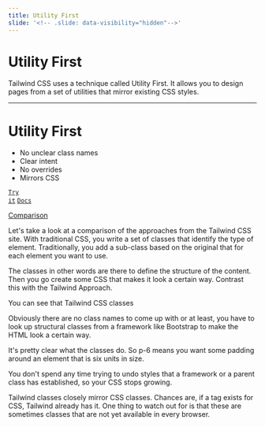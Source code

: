 ```yaml
---
title: Utility First
slide: '<!-- .slide: data-visibility="hidden"-->'
---
```


<!-- .slide: data-state="layout-title" class="bg-dark"-->

# Utility First

> >

Tailwind CSS uses a technique called Utility First. It allows you to design pages from a set of utilities that mirror existing CSS styles.

---

# Utility First

- No unclear class names
- Clear intent
- No overrides
- Mirrors CSS

<a href="https://codepen.io/planetoftheweb/pen/ExbLvvJ?editors=1000" target="_blank"><code class="code-royal">Try it</code></a>
<a href="https://tailwindcss.com/docs/utility-first" target="_blank"><code class="code-primary">Docs</code></a>

> >

[Comparison](https://tailwindcss.com/docs/utility-first)

Let's take a look at a comparison of the approaches from the Tailwind CSS site. With traditional CSS, you write a set of classes that identify the type of element. Traditionally, you add a sub-class based on the original that for each element you want to use.

The classes in other words are there to define the structure of the content. Then you go create some CSS that makes it look a certain way.
Contrast this with the Tailwind Approach.

You can see that Tailwind CSS classes

Obviously there are no class names to come up with or at least, you have to look up structural classes from a framework like Bootstrap to make the HTML look a certain way.

It's pretty clear what the classes do. So p-6 means you want some padding around an element that is six units in size.

You don't spend any time trying to undo styles that a framework or a parent class has established, so your CSS stops growing.

Tailwind classes closely mirror CSS classes. Chances are, if a tag exists for CSS, Tailwind already has it. One thing to watch out for is that these are sometimes classes that are not yet available in every browser.
